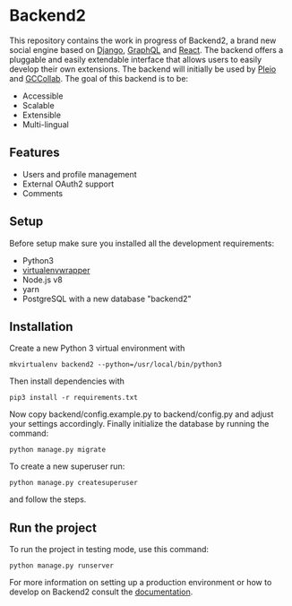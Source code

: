 # Backend2
This repository contains the work in progress of Backend2, a brand new social engine based on [Django](https://www.djangoproject.com/), [GraphQL](http://graphql.org/) and [React](https://facebook.github.io/react/). The backend offers a pluggable and easily extendable interface that allows users to easily develop their own extensions. The backend will initially be used by [Pleio](https://www.pleio.nl) and [GCCollab](https://gccollab.ca). The goal of this backend is to be:

- Accessible
- Scalable
- Extensible
- Multi-lingual

## Features
- Users and profile management
- External OAuth2 support
- Comments

## Setup
Before setup make sure you installed all the development requirements:

- Python3
- [virtualenvwrapper](https://virtualenvwrapper.readthedocs.io/en/latest/install.html)
- Node.js v8
- yarn
- PostgreSQL with a new database "backend2"

## Installation
Create a new Python 3 virtual environment with

    mkvirtualenv backend2 --python=/usr/local/bin/python3

Then install dependencies with

    pip3 install -r requirements.txt

Now copy backend/config.example.py to backend/config.py and adjust your settings accordingly. Finally initialize the database by running the command:

    python manage.py migrate

To create a new superuser run:

    python manage.py createsuperuser

and follow the steps.

## Run the project
To run the project in testing mode, use this command:

    python manage.py runserver

For more information on setting up a production environment or how to develop on Backend2 consult the [documentation](/docs).